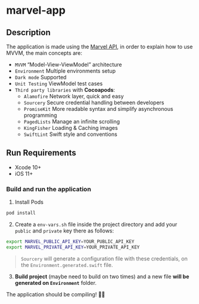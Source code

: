 # marvel-app

## Description

The application is made using the [Marvel API](https://developer.marvel.com), in order to explain how to use MVVM, the main concepts are:

* `MVVM` “Model-View-ViewModel” architecture
* `Environment` Multiple environments setup
* `Dark mode` Supported
* `Unit Testing` ViewModel test cases
* `Third party libraries` with **Cocoapods**:
	* `Alamofire` Network layer, quick and easy
	* `Sourcery` Secure credential handling between developers
	* `PromiseKit` More readable syntax and simplify asynchronous programming
	* `PagedLists` Manage an infinite scrolling
	* `KingFisher` Loading & Caching images
	* `SwiftLint` Swift style and conventions

## Run Requirements

* Xcode 10+
* iOS 11+

### Build and run the application

1. Install Pods

```bash
pod install
```

 2. Create a `env-vars.sh` file inside the project directory and add your `public` and `private` key there as follows:

``` bash
export MARVEL_PUBLIC_API_KEY=YOUR_PUBLIC_API_KEY
export MARVEL_PRIVATE_API_KEY=YOUR_PRIVATE_API_KEY
```	

> `Sourcery` will generate a configuration file with these credentials, on the `Environment.generated.swift` file.

3. **Build project** (maybe need to build on two times) and a new file **will be generated on `Environment`** folder.

The application should be compiling! 🍺🍻
